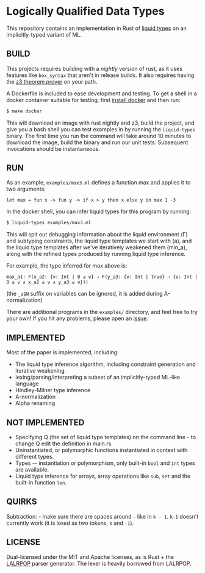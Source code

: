 Logically Qualified Data Types
==============================

This repository contains an implementation in Rust of [liquid
types](http://goto.ucsd.edu/~rjhala/liquid/liquid_types.pdf) on an
implicitly-typed variant of ML.


BUILD
-----

This projects requires building with a *nightly* version of rust, as
it uses features like `box_syntax` that aren't in release builds.  It
also requires having the [z3 theorem
prover](https://github.com/Z3Prover/z3/wiki) on your path.

A Dockerfile is included to ease development and testing.  To get a
shell in a docker container suitable for testing, first [install
docker](https://docs.docker.com/engine/getstarted/step_one/) and then
run:

```sh
$ make docker
```

This will download an image with rust nightly and z3, build the
project, and give you a bash shell you can test examples in by running
the `liquid-types` binary.  The first time you run the command will
take around 10 minutes to download the image, build the binary and run
our unit tests.  Subsequent invocations should be instantaneous.


RUN
---

As an example, `examples/max3.ml` defines a function max and applies it
to two arguments:

```ML
let max = fun x -> fun y -> if x > y then x else y in max 1 -3
```


In the docker shell, you can infer liquid types for this program by
running:

```sh
$ liquid-types examples/max3.ml
```

This will spit out debugging information about the liquid environment
(Γ) and subtyping constraints, the liquid type templates we start with
(a), and the liquid type templates after we've iteratively weakened
them (min_a), along with the refined types produced by running liquid
type inference.

For example, the type inferred for max above is:

```
max_a1:	F(x_a2: {ν: Int | 0 ≤ ν} → F(y_a3: {ν: Int | true} → {ν: Int | 0 ≤ ν ∧ x_a2 ≤ ν ∧ y_a3 ≤ ν}))
```

(the `_a$N` suffix on variables can be ignored, it is added during A-normalization)

There are additional programs in the `examples/` directory, and feel
free to try your own!  If you hit any problems, please open an
[issue](/../../issues/new).



IMPLEMENTED
-----------

Most of the paper is implemented, including:

- The liquid type inference algorithm, including constraint generation and iterative weakening.
- lexing/parsing/interpreting a subset of an implicitly-typed ML-like language
- Hindley-Milner type inference
- A-normalization
- Alpha renaming


NOT IMPLEMENTED
---------------

- Specifying Q (the set of liquid type templates) on the command line - to change Q edit the definition in main.rs.
- Uninstantiated, or polymorphic functions instantiated in context with different types.
- Types -- instantiation or polymorphism, only built-in `bool` and `int` types are available.
- Liquid type inference for arrays, array operations like `sub`, `set` and the built-in function `len`.


QUIRKS
------

Subtraction: - make sure there are spaces around `-` like in `k -
1`. `k-1` doesn't currently work (it is lexed as two tokens, `k` and
`-1`).


LICENSE
-------

Dual-licensed under the MIT and Apache licenses, as is Rust + the
[LALRPOP](https://github.com/nikomatsakis/lalrpop) parser generator.
The lexer is heavily borrowed from LALRPOP.
